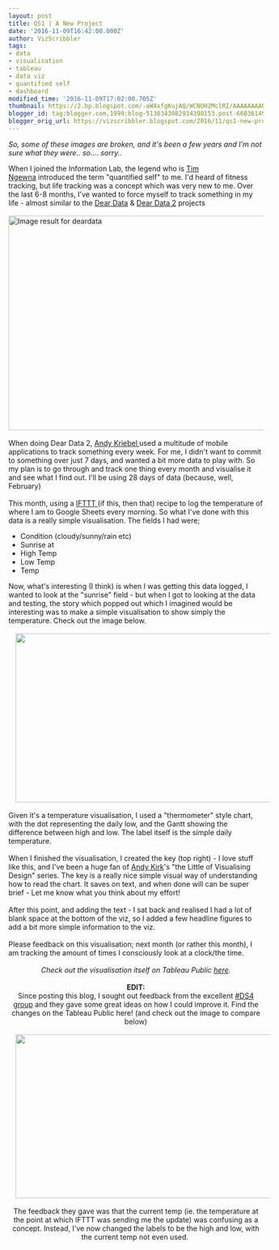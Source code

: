 ```yaml
---
layout: post
title: QS1 | A New Project
date: '2016-11-09T16:42:00.000Z'
author: VizScribbler
tags:
- data
- visualisation
- tableau
- data viz
- quantified self
- dashboard
modified_time: '2016-11-09T17:02:00.705Z'
thumbnail: https://2.bp.blogspot.com/-aW4xfgKujAQ/WCNOH2MclRI/AAAAAAAABIQ/KBhNPIDwEBkgZ4aBsrrLqkPujgZzGDH8QCLcB/s72-c/QS.png
blogger_id: tag:blogger.com,1999:blog-5138343082934398153.post-6603614953574972138
blogger_orig_url: https://vizscribbler.blogspot.com/2016/11/qs1-new-project.html
---
```

<i>So, some of these images are broken, and it's been a few years and I'm not sure what they were.. so.... sorry..</i>

When I joined the Information Lab, the legend who is <a href="http://twitter.com/tableautim" target="_blank">Tim Ngewna</a>&nbsp;introduced the term "quantified self" to me. I'd heard of fitness tracking, but life tracking was a concept which was very new to me. Over the last 6-8 months, I've wanted to force myself to track something in my life - almost similar to the <a href="http://deardata.com/" target="_blank">Dear Data</a> &amp; <a href="http://www.dear-data-two.com/" target="_blank">Dear Data 2</a> projects<br /><br /><img alt="Image result for deardata" height="424" src="https://static1.squarespace.com/static/54eec73ee4b0ae0904da0e94/567a084a05f8e24bd8c0882a/567a084c05f8e24bd8c08832/1450838106323/Giorgia_DearData_52_Back.jpg" width="640" /><br /><br />When doing Dear Data 2, <a href="http://twitter.com/vizwizbi" target="_blank">Andy Kriebel </a>used a multitude of mobile applications to track something every week. For me, I didn't want to commit to something over just 7 days, and wanted a bit more data to play with. So my plan is to go through and track one thing every month and visualise it and see what I find out. I'll be using 28 days of data (because, well, February)<br /><br />This month, using a <a href="https://ifttt.com/" target="_blank">IFTTT </a>(if this, then that) recipe to log the temperature of where I am to Google Sheets every morning. So what I've done with this data is a really simple visualisation. The fields I had were;<br /><ul><li>Condition (cloudy/sunny/rain etc)</li><li>Sunrise at</li><li>High Temp</li><li>Low Temp</li><li>Temp</li></ul><div>Now, what's interesting (I think) is when I was getting this data logged, I wanted to look at the "sunrise" field - but when I got to looking at the data and testing, the story which popped out which I imagined would be interesting was to make a simple visualisation to show simply the temperature. Check out the image below.<br /><br /><div class="separator" style="clear: both; text-align: center;"><a href="https://2.bp.blogspot.com/-aW4xfgKujAQ/WCNOH2MclRI/AAAAAAAABIQ/KBhNPIDwEBkgZ4aBsrrLqkPujgZzGDH8QCLcB/s1600/QS.png" imageanchor="1" style="margin-left: 1em; margin-right: 1em;"><img border="0" height="334" src="https://2.bp.blogspot.com/-aW4xfgKujAQ/WCNOH2MclRI/AAAAAAAABIQ/KBhNPIDwEBkgZ4aBsrrLqkPujgZzGDH8QCLcB/s640/QS.png" width="640" /></a></div><br />Given it's a temperature visualisation, I used a "thermometer" style chart, with the dot representing the daily low, and the Gantt showing the difference between high and low. The label itself is the simple daily temperature.<br /><br />When I finished the visualisation, I created the key (top right) - I love stuff like this, and I've been a huge fan of <a href="http://www.visualisingdata.com/2016/03/little-visualisation-design/" target="_blank">Andy Kirk</a>'s "the Little of Visualising Design" series. The key is a really nice simple visual way of understanding how to read the chart. It saves on text, and when done will can be super brief - Let me know what you think about my effort!<br /><br />After this point, and adding the text - I sat back and realised I had a lot of blank space at the bottom of the viz, so I added a few headline figures to add a bit more simple information to the viz.<br /><br />Please feedback on this visualisation; next month (or rather this month), I am tracking the amount of times I consciously look at a clock/the time.<br /><br /></div><div class="separator" style="clear: both; text-align: center;"><i>Check out the visualisation itself on Tableau Public <a href="https://public.tableau.com/views/QSTheTemperatureAroundMe/QS1?:embed=y&amp;:display_count=yes" target="_blank">here</a>.</i></div><div class="separator" style="clear: both; text-align: center;"><i><br /></i></div><div class="separator" style="clear: both; text-align: center;"><b>EDIT:</b></div><div class="separator" style="clear: both; text-align: center;">Since posting this blog, I sought out feedback from the excellent <a href="http://www.thedataschool.co.uk/" target="_blank">#DS4 group</a>&nbsp;and they gave some great ideas on how I could improve it. Find the changes on the Tableau Public here! (and check out the image to compare below)</div><div class="separator" style="clear: both; text-align: center;"><br /></div><div class="separator" style="clear: both; text-align: center;"><a href="https://2.bp.blogspot.com/-Xione7Jodx8/WCNWNpsXQeI/AAAAAAAABIo/34RONP8ZmWg8DfpAWBXMg8rt_GB5rOoNwCLcB/s1600/screencap.png" imageanchor="1" style="margin-left: 1em; margin-right: 1em;"><img border="0" height="324" src="https://2.bp.blogspot.com/-Xione7Jodx8/WCNWNpsXQeI/AAAAAAAABIo/34RONP8ZmWg8DfpAWBXMg8rt_GB5rOoNwCLcB/s640/screencap.png" width="640" /></a></div><div class="separator" style="clear: both; text-align: center;"><br /></div><div class="separator" style="clear: both; text-align: center;">The feedback they gave was that the current temp (ie. the temperature at the point at which IFTTT was sending me the update) was confusing as a concept. Instead, I've now changed the labels to be the high and low, with the current temp not even used.&nbsp;</div><script type="text/javascript">                    var divElement = document.getElementById('viz1478708793230');                    var vizElement = divElement.getElementsByTagName('object')[0];                    vizElement.style.width='1104px';vizElement.style.height='669px';                    var scriptElement = document.createElement('script');                    scriptElement.src = 'https://public.tableau.com/javascripts/api/viz_v1.js';                    vizElement.parentNode.insertBefore(scriptElement, vizElement);                </script>
